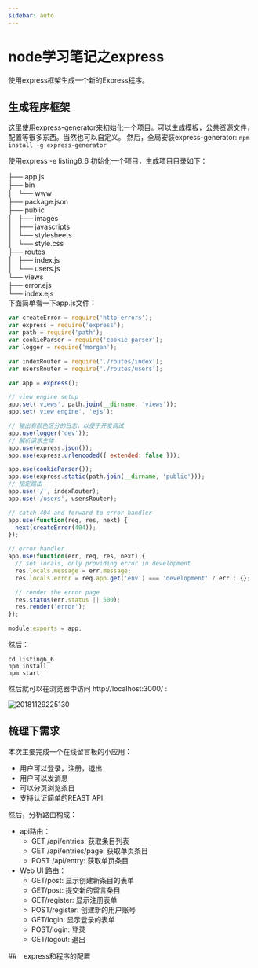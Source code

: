 ```yaml
---
sidebar: auto
---
```


# node学习笔记之express

使用express框架生成一个新的Express程序。 

## 生成程序框架
这里使用express-generator来初始化一个项目。可以生成模板，公共资源文件，配置等很多东西。当然也可以自定义。
然后，全局安装express-generator: 
```npm install -g express-generator```

使用express -e listing6_6 初始化一个项目，生成项目目录如下： 

├── app.js   
├── bin   
│   └── www    
├── package.json    
├── public    
│   ├── images    
│   ├── javascripts    
│   └── stylesheets   
│       └── style.css   
├── routes    
│   ├── index.js   
│   └── users.js   
└── views   
    ├── error.ejs    
    └── index.ejs    
下面简单看一下app.js文件：  
```js
var createError = require('http-errors');
var express = require('express');
var path = require('path');
var cookieParser = require('cookie-parser');
var logger = require('morgan');

var indexRouter = require('./routes/index');
var usersRouter = require('./routes/users');

var app = express();

// view engine setup
app.set('views', path.join(__dirname, 'views'));
app.set('view engine', 'ejs');

// 输出有颜色区分的日志，以便于开发调试
app.use(logger('dev'));
// 解析请求主体
app.use(express.json());
app.use(express.urlencoded({ extended: false }));

app.use(cookieParser());
app.use(express.static(path.join(__dirname, 'public')));
// 指定路由
app.use('/', indexRouter);
app.use('/users', usersRouter);

// catch 404 and forward to error handler
app.use(function(req, res, next) {
  next(createError(404));
});

// error handler
app.use(function(err, req, res, next) {
  // set locals, only providing error in development
  res.locals.message = err.message;
  res.locals.error = req.app.get('env') === 'development' ? err : {};

  // render the error page
  res.status(err.status || 500);
  res.render('error');
});

module.exports = app;
```
然后： 
```
cd listing6_6
npm install
npm start
```
然后就可以在浏览器中访问 http://localhost:3000/ : 

![20181129225130](http://static.hecun.site/20181129225130.png)

## 梳理下需求 
本次主要完成一个在线留言板的小应用：  
- 用户可以登录，注册，退出
- 用户可以发消息
- 可以分页浏览条目
- 支持认证简单的REAST API

然后，分析路由构成： 

- api路由： 
    - GET /api/entries:             获取条目列表
    - GET /api/entries/page:        获取单页条目
    - POST /api/entry:              获取单页条目
- Web UI 路由：
    - GET/post:                     显示创建新条目的表单
    - GET/post:                     提交新的留言条目
    - GET/register:                 显示注册表单
    - POST/register:                创建新的用户账号
    - GET/login:                    显示登录的表单
    - POST/login:                   登录
    - GET/logout:                   退出

##　express和程序的配置

